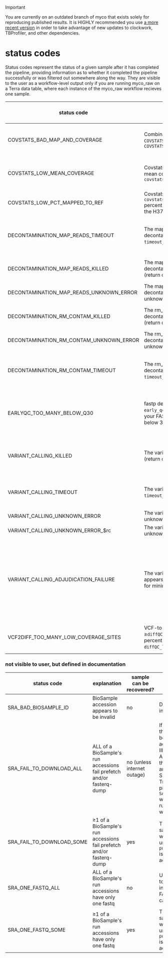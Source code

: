> [!IMPORTANT]  
> You are currently on an outdated branch of myco that exists solely for reproducing published results. It is HIGHLY recommended you use [a more recent version](https://github.com/aofarrel/myco) in order to take advantage of new updates to clockwork, TBProfiler, and other dependencies.

# status codes
Status codes represent the status of a given sample after it has completed the pipeline, providing information as to whether it completed the pipeline successfully or was filtered out somewhere along the way. They are visible to the user as a workflow-level output only if you are running myco_raw on a Terra data table, where each instance of the myco_raw workflow recieves one sample.

| status code                             | explanation                                                                                                                           | sample can be recovered?       | suggested resolution                                                                                                                                                                                                                                                                                                                                                                                                   |
|-----------------------------------------|---------------------------------------------------------------------------------------------------------------------------------------|--------------------------------|------------------------------------------------------------------------------------------------------------------------------------------------------------------------------------------------------------------------------------------------------------------------------------------------------------------------------------------------------------------------------------------------------------------------|
| COVSTATS_BAD_MAP_AND_COVERAGE           | Combination of `COVSTATS_LOW_MEAN_COVERAGE` and `COVSTATS_LOW_PCT_MAPPED_TO_REF`                                                      | yes, but the sample is suspect | Your sample will will likely be so heavily masked in VCF-to-diff that it's not worth salvaging, but you can try with `covstatsQC_skip_entirely` = true                                                                                                                                                                                                                                                                |
| COVSTATS_LOW_MEAN_COVERAGE              | Covstats detected that your sample's mean coverage was less than `covstatsQC_minimum_coverage`                                       | yes, but the sample is suspect | Your sample will will likely be so heavily masked in VCF-to-diff that it's not worth salvaging, but you can try with `covstatsQC_skip_entirely` = true                                                                                                                                                                                                                                                                |
| COVSTATS_LOW_PCT_MAPPED_TO_REF          | Covstats detected that more than `covstatsQC_max_percent_unmapped` percent of your sample was mapped to the H37Rv reference               | yes, but the sample is suspect | Rerun with a higher value for `covstatsQC_max_percent_unmapped`.                                                                                                                                                                                                                                                                                                                                                           |
| DECONTAMINATION_MAP_READS_TIMEOUT       | The map_reads part of the decontamination process went over `timeout_decontam_part1` minutes                                          | yes, but the sample is suspect | This could be a sign your sample is very heavily contaminated. If you wish to continue attempting to use it, set `timeout_decontam_part1` to 0 and rerun.                                                                                                                                                                                                                                                              |
| DECONTAMINATION_MAP_READS_KILLED        | The map_reads part of the decontamination process was killed (return code 137)                                                        | yes                            | Set the decontamination task's memory runtime attribute to a higher value (default: 16 GB) and rerun.                                                                                                                                                                                                                                                                                                                  |
| DECONTAMINATION_MAP_READS_UNKNOWN_ERROR | The map_reads part of the decontamination process had an unknown error                                                                | no                             | Open an issue on GitHub                                                                                                                                                                                                                                                                                                                                                                                                |
| DECONTAMINATION_RM_CONTAM_KILLED        | The rm_contam part of the decontamination process was killed (return code 137)                                                        | yes                            | Set the decontamination task's memory runtime attribute to a higher value (default: 16 GB) and rerun.                                                                                                                                                                                                                                                                                                                  |
| DECONTAMINATION_RM_CONTAM_UNKNOWN_ERROR | The rm_contam part of the decontamination process had an unknown error                                                                | no                             | Open an issue on GitHub                                                                                                                                                                                                                                                                                                                                                                                                |
| DECONTAMINATION_RM_CONTAM_TIMEOUT       | The rm_contam part of the decontamination process went over `timeout_decontam_part2` minutes                                          | yes, but the sample is suspect | This could be a sign your sample is very heavily contaminated. If you wish to continue attempting to use it, set `timeout_decontam_part2` to 0 and rerun.                                                                                                                                                                                                                                                              |
| EARLYQC_TOO_MANY_BELOW_Q30              | fastp detected `early_qc_cutoff_q30`*100 percent of your FASTQs's calls have a quality score below 30                                 | yes, but the sample is suspect | This could be a sign your sample is very low quality, possibly due issues in sample purification or during sequencing. If you wish to continue attempting to use it, adjust `early_qc_cutoff_q30` to a lower value (default: 0.90)                                                                                                                                                                                     |
| VARIANT_CALLING_KILLED                  | The variant calling task was killed (return code 137)                                                                                 | yes, but the sample is suspect | Set `variantcalling_memory` to a higher value (default: 32 GB) and rerun, but be aware that running out of memory on default settings is quite unusual and may indicate an issue with the data.                                                                                                                                                                                                                        |
| VARIANT_CALLING_TIMEOUT                 | The variant calling task went over `timeout_variant_caller` minutes                                                                   | yes, but the sample is suspect | This could be a sign your sample is very small or very large. If you wish to continue attempting to use it, set `timeout_variant_caller` to 0.                                                                                                                                                                                                                                                                         |
| VARIANT_CALLING_UNKNOWN_ERROR           | The variant calling task returned 1 for unknown reasons                                                                               | no                             | Your FASTQs might be corrupt or almost entirely empty.                                                                                                                                                                                                                                                                                                                                                                 |
| VARIANT_CALLING_UNKNOWN_ERROR_$rc       | The variant calling task returned $rc for unknown reasons                                                                             | no                             | Your FASTQS might be corrupt or almost entirely empty.                                                                                                                                                                                                                                                                                                                                                                 |
| VARIANT_CALLING_ADJUDICATION_FAILURE    | The variant calling task failed, and it appears your sample has enough sites for minimap2 but not Cortex                              | yes, if sample can be bigger   | It appears Cortex cannot find any variants to call. It's possible too much of it was removed during the decontamination step, or there was never much of it in the first place. Check the size of this sample's input FASTQs and compare that to the size of the FASTQs after the decontamination step and earlyQC. You *might* be able to recover this sample by running myco_simple on raw, not-downsampled FASTQs. |
| VCF2DIFF_TOO_MANY_LOW_COVERAGE_SITES    | VCF-to-diff task found ≥`diffQC_max_percent_low_coverage`*100 percent of sample's sites are below `diffQC_low_coverage_cutoff` coverage         | yes, but the sample is suspect | A diff file can still be generated if `diff_min_coverage_per_site` (default: 10) is set to 0, but note that low coverage sites will not be masked in the resulting diff file.                                                                                                                                                                                                                                                                                                                                                                    

### not visible to user, but defined in documentation
| status code                             | explanation                                                           | sample can be recovered?       | suggested resolution                                   |
|-----------------------------------------|-----------------------------------------------------------------------|--------------------------------|--------------------------------------------------------|
| SRA_BAD_BIOSAMPLE_ID                    | BioSample accession appears to be invalid                             | no                             | Double check your input file  |
| SRA_FAIL_TO_DOWNLOAD_ALL                | ALL of a BioSample's run accessions fail prefetch and/or fasterq-dump | no (unless internet outage)    | If a few samples do this, it's probably because they are not actually paired-end Illumina FASTQs. If ALL samples fail like this, make sure you are able to access SRA using sra-tools: Try running the pipeline on just `SAMEA104362172` which is known to run to the end without issue. |
| SRA_FAIL_TO_DOWNLOAD_SOME               | ≥1 of a BioSample's run accessions fail prefetch and/or fasterq-dump  | yes                            | This can probably be safely ignored, and will not be an error unless `pull.fail_on_invalid` is true or if all run accessions fail. |
| SRA_ONE_FASTQ_ALL                       | ALL of a BioSample's run accessions have only one fastq               | no                             | Unless there is a way to split the FASTQ into two paired-end FASTQs, this sample cannot be used. |
| SRA_ONE_FASTQ_SOME                      | ≥1 of a BioSample's run accessions have only one fastq                | yes                            | This can probably be safely ignored, and will not be an error unless `pull.fail_on_invalid` is true or if all run accessions fail. |



<!--- 
| DECONTAMINATION_NOTHING_LEFT            | Comparing the number of reads in your FASTQ before and after decontamination indicates that the vast majority of it was contamination | yes, but the sample is suspect | Your sample was heavily contaminated! If your sample started out large enough, there might be enough data left to continue, which you can attempt with AAAAAAA.                           |
| EARLYQC_LOW_MEDIAN_COVERAGE             | TBProfiler detected your sample has a median coverage below AAAAAAAAAAAAAAAAAA                                                        | yes, but the sample is suspect | It's very likely that your sample would be filtered out by later coverage checks even if this check was skipped. If you wish to continue attempting to use it anyway, adjust AAAAAAAAAAA  | 
| TREE_TOO_MANY_LOW_COVERAGE_SITES        | 
  --->